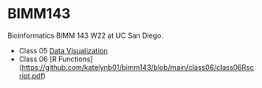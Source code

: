 # BIMM143
Bioinformatics BIMM 143 W22 at UC San Diego.

- Class 05 [Data Visualization](https://github.com/katelynb01/bimm143/blob/main/class05/class05.pdf)
- Class 06 [R Functions] (https://github.com/katelynb01/bimm143/blob/main/class06/class06Rscript.pdf) 
